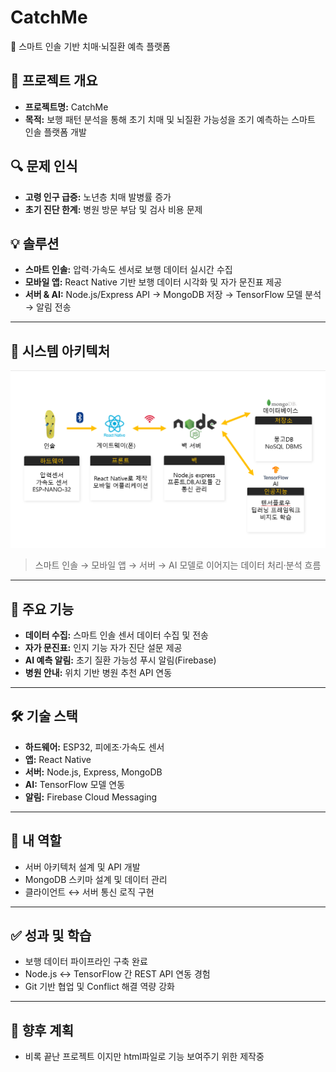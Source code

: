 # CatchMe  
🚀 스마트 인솔 기반 치매·뇌질환 예측 플랫폼

## 📌 프로젝트 개요  
- **프로젝트명:** CatchMe  
- **목적:** 보행 패턴 분석을 통해 초기 치매 및 뇌질환 가능성을 조기 예측하는 스마트 인솔 플랫폼 개발  

## 🔍 문제 인식  
- **고령 인구 급증:** 노년층 치매 발병률 증가  
- **초기 진단 한계:** 병원 방문 부담 및 검사 비용 문제  

## 💡 솔루션  
- **스마트 인솔:** 압력·가속도 센서로 보행 데이터 실시간 수집  
- **모바일 앱:** React Native 기반 보행 데이터 시각화 및 자가 문진표 제공  
- **서버 & AI:** Node.js/Express API → MongoDB 저장 → TensorFlow 모델 분석 → 알림 전송  

---

## 🔄 시스템 아키텍처  
![시스템 플로우](assets/Catchme_flow.png)  
> 스마트 인솔 → 모바일 앱 → 서버 → AI 모델로 이어지는 데이터 처리·분석 흐름

---

## 🚀 주요 기능  
- **데이터 수집:** 스마트 인솔 센서 데이터 수집 및 전송  
- **자가 문진표:** 인지 기능 자가 진단 설문 제공  
- **AI 예측 알림:** 초기 질환 가능성 푸시 알림(Firebase)  
- **병원 안내:** 위치 기반 병원 추천 API 연동  

---

## 🛠️ 기술 스택  
- **하드웨어:** ESP32, 피에조·가속도 센서  
- **앱:** React Native  
- **서버:** Node.js, Express, MongoDB  
- **AI:** TensorFlow 모델 연동  
- **알림:** Firebase Cloud Messaging  

---

## 👤 내 역할  
- 서버 아키텍처 설계 및 API 개발  
- MongoDB 스키마 설계 및 데이터 관리  
- 클라이언트 ↔ 서버 통신 로직 구현  

---

## ✅ 성과 및 학습  
- 보행 데이터 파이프라인 구축 완료  
- Node.js ↔ TensorFlow 간 REST API 연동 경험  
- Git 기반 협업 및 Conflict 해결 역량 강화  

---

## 🔮 향후 계획  
- 비록 끝난 프로젝트 이지만 html파일로 기능 보여주기 위한 제작중
